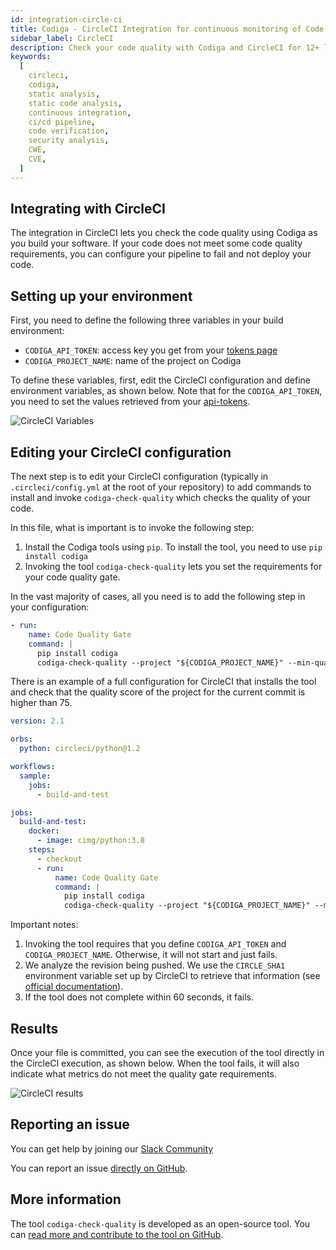 ```yaml
---
id: integration-circle-ci
title: Codiga - CircleCI Integration for continuous monitoring of Code Quality
sidebar_label: CircleCI
description: Check your code quality with Codiga and CircleCI for 12+ languages and all code hosting platforms. Free 14 days trial.
keywords:
  [
    circleci,
    codiga,
    static analysis,
    static code analysis,
    continuous integration,
    ci/cd pipeline,
    code verification,
    security analysis,
    CWE,
    CVE,
  ]
---
```


## Integrating with CircleCI

The integration in CircleCI lets you check the code quality using
Codiga as you build your software. If your code does not meet
some code quality requirements, you can configure your pipeline to fail
and not deploy your code.

## Setting up your environment

First, you need to define the following three variables in your build environment:

- `CODIGA_API_TOKEN`: access key you get from your [tokens page](https://frontend.codiga.com/api-tokens)
- `CODIGA_PROJECT_NAME`: name of the project on Codiga

To define these variables, first, edit the CircleCI configuration and
define environment variables, as shown below. Note that for the
`CODIGA_API_TOKEN`, you need to
set the values retrieved from your [api-tokens](https://frontend.codiga.com/api-tokens).

![CircleCI Variables](/img/circleci-variables.png)

## Editing your CircleCI configuration

The next step is to edit your CircleCI configuration (typically
in `.circleci/config.yml` at the root of your repository) to add commands to install and invoke
`codiga-check-quality` which checks the quality of your code.

In this file, what is important is to invoke the following step:

1. Install the Codiga tools using `pip`. To install the tool, you need to use `pip install codiga`
2. Invoking the tool `codiga-check-quality` lets you set the requirements for your code quality gate.

In the vast majority of cases, all you need is to add the following step in your configuration:

```yaml
- run:
    name: Code Quality Gate
    command: |
      pip install codiga
      codiga-check-quality --project "${CODIGA_PROJECT_NAME}" --min-quality-score 30  --sha "${CIRCLE_SHA1}" --max-timeout-sec 60
```

There is an example of a full configuration for CircleCI that installs the tool
and check that the quality score of the project for the current commit is higher than 75.

```yaml
version: 2.1

orbs:
  python: circleci/python@1.2

workflows:
  sample:
    jobs:
      - build-and-test

jobs:
  build-and-test:
    docker:
      - image: cimg/python:3.8
    steps:
      - checkout
      - run:
          name: Code Quality Gate
          command: |
            pip install codiga
            codiga-check-quality --project "${CODIGA_PROJECT_NAME}" --min-quality-score 75  --sha "${CIRCLE_SHA1}" --max-timeout-sec 60
```

Important notes:

1.  Invoking the tool requires that you define `CODIGA_API_TOKEN` and `CODIGA_PROJECT_NAME`. Otherwise, it will not start and just fails.
2.  We analyze the revision being pushed. We use the `CIRCLE_SHA1` environment variable set up
    by CircleCI to retrieve that information (see [official documentation](https://github.com/circleci/circleci-docs/blob/master/jekyll/_cci1/environment-variables.md)).
3.  If the tool does not complete within 60 seconds, it fails.

## Results

Once your file is committed, you can see the execution of the tool directly
in the CircleCI execution, as shown below. When the tool fails, it will also indicate what
metrics do not meet the quality gate requirements.

![CircleCI results](/img/circleci-results.png)

## Reporting an issue

You can get help by joining our [Slack Community](https://join.slack.com/t/codigahq/shared_invite/zt-9hvmfwie-9BUVFwZDwvpIGlkHv2mzYQ)

You can report an issue [directly on GitHub](https://github.com/codiga/codiga/issues).

## More information

The tool `codiga-check-quality` is developed as an open-source tool.
You can [read more and contribute to the tool on GitHub](https://github.com/codiga/clitool).
